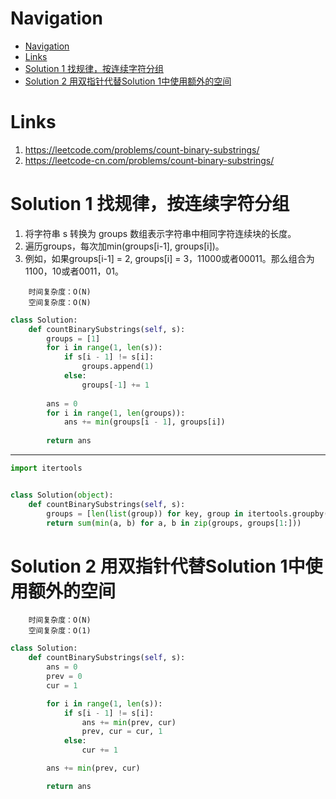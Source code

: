 # Navigation
- [Navigation](#navigation)
- [Links](#links)
- [Solution 1 找规律，按连续字符分组](#solution-1-%e6%89%be%e8%a7%84%e5%be%8b%e6%8c%89%e8%bf%9e%e7%bb%ad%e5%ad%97%e7%ac%a6%e5%88%86%e7%bb%84)
- [Solution 2 用双指针代替Solution 1中使用额外的空间](#solution-2-%e7%94%a8%e5%8f%8c%e6%8c%87%e9%92%88%e4%bb%a3%e6%9b%bfsolution-1%e4%b8%ad%e4%bd%bf%e7%94%a8%e9%a2%9d%e5%a4%96%e7%9a%84%e7%a9%ba%e9%97%b4)

# Links
1. https://leetcode.com/problems/count-binary-substrings/
2. https://leetcode-cn.com/problems/count-binary-substrings/


# Solution 1 找规律，按连续字符分组
1. 将字符串 s 转换为 groups 数组表示字符串中相同字符连续块的长度。
2. 遍历groups，每次加min(groups[i-1], groups[i])。
3. 例如，如果groups[i-1] = 2, groups[i] = 3，11000或者00011。那么组合为1100，10或者0011，01。
   
```
    时间复杂度：O(N)
    空间复杂度：O(N)
```
```python
class Solution:
    def countBinarySubstrings(self, s):
        groups = [1]
        for i in range(1, len(s)):
            if s[i - 1] != s[i]:
                groups.append(1)
            else:
                groups[-1] += 1
            
        ans = 0
        for i in range(1, len(groups)):
            ans += min(groups[i - 1], groups[i])
        
        return ans
```
---
```python
import itertools


class Solution(object):
    def countBinarySubstrings(self, s):
        groups = [len(list(group)) for key, group in itertools.groupby(s)]
        return sum(min(a, b) for a, b in zip(groups, groups[1:]))
```

# Solution 2 用双指针代替Solution 1中使用额外的空间
```
    时间复杂度：O(N)
    空间复杂度：O(1)
```
```python
class Solution:
    def countBinarySubstrings(self, s):
        ans = 0
        prev = 0
        cur = 1

        for i in range(1, len(s)):
            if s[i - 1] != s[i]:
                ans += min(prev, cur)
                prev, cur = cur, 1
            else:
                cur += 1

        ans += min(prev, cur)

        return ans
```